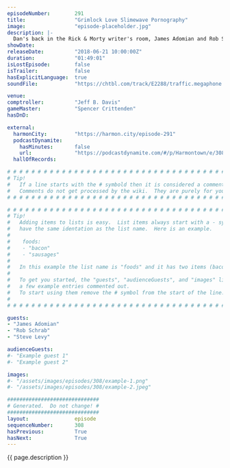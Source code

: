 ```yaml
---
episodeNumber:        291
title:                "Grimlock Love Slimewave Pornography"
image:                "episode-placeholder.jpg"
description: |-
  Dan's back in the Rick & Morty writer's room, James Adomian and Rob Schrab face off with cartoon voices doing unspeakable things, Spencer says Binkis a lot.
showDate:             
releaseDate:          "2018-06-21 10:00:00Z"
duration:             "01:49:01"
isLostEpisode:        false
isTrailer:            false
hasExplicitLanguage:  true
soundFile:            "https://chtbl.com/track/E2288/traffic.megaphone.fm/STA7618204728.mp3?updated=1596862467"

venue:                
comptroller:          "Jeff B. Davis"
gameMaster:           "Spencer Crittenden"
hasDnD:               

external:
  harmonCity:         "https://harmon.city/episode-291"
  podcastDynamite:
    hasMinutes:       false
    url:              "https://podcastdynamite.com/#/p/Harmontown/e/308/291"
  hallOfRecords:      

# # # # # # # # # # # # # # # # # # # # # # # # # # # # # # # # # # # # # # # # # # # # #
# Tip!
#   If a line starts with the # symbold then it is considered a comment.
#   Comments do not get processed by the wiki.  They are purely for your information.
# # # # # # # # # # # # # # # # # # # # # # # # # # # # # # # # # # # # # # # # # # # # #

# # # # # # # # # # # # # # # # # # # # # # # # # # # # # # # # # # # # # # # # # # # # #
# Tip!
#   Adding items to lists is easy.  List items always start with a - symbol and have
#   have the same identation as the list name.  Here is an example.
#
#    foods:
#    - "bacon"
#    - "sausages"
#
#   In this example the list name is "foods" and it has two items (bacon, and sausages).
#
#   To get you started, the "guests", "audienceGuests", and "images" lists below have
#   a few example entries commented out.
#   To start using them remove the # symbol from the start of the line.
#
# # # # # # # # # # # # # # # # # # # # # # # # # # # # # # # # # # # # # # # # # # # # #

guests:
- "James Adomian"
- "Rob Schrab"
- "Steve Levy"

audienceGuests:
#- "Example guest 1"
#- "Example guest 2"

images:
#- "/assets/images/episodes/308/example-1.png"
#- "/assets/images/episodes/308/example-2.jpeg"

##############################
# Generated.  Do not change! #
##############################
layout:               episode
sequenceNumber:       308
hasPrevious:          True
hasNext:              True
---
```


<!-- The episode description will be rendered here -->
{{ page.description }}

<!-- Add your content BELOW here -->
<!-- vvvvvvvvvvvvvvvvvvvvvvvvvvv -->




<!-- ^^^^^^^^^^^^^^^^^^^^^^^^^^^ -->
<!-- Add your content ABOVE here -->

<!-- The episode gallery will be rendered here -->